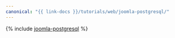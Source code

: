 ```yaml
---
canonical: "{{ link-docs }}/tutorials/web/joomla-postgresql/"
---
```


{% include [joomla-postgresql](../../../_tutorials/applied/joomla-postgresql.md) %}
